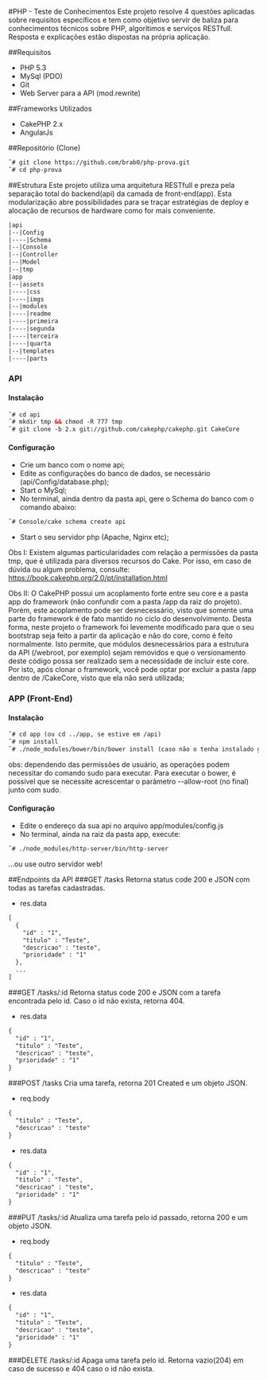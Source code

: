 #PHP - Teste de Conhecimentos
Este projeto resolve 4 questões aplicadas sobre requisitos específicos e tem
como objetivo servir de baliza para conhecimentos técnicos sobre PHP,
algorítimos e serviços RESTfull. Resposta e explicações estão dispostas na
própria aplicação.


##Requisitos
- PHP 5.3
- MySql (PDO)
- Git
- Web Server para a API (mod.rewrite)


##Frameworks Utilizados
- CakePHP 2.x
- AngularJs


##Repositório (Clone)
```html
˜# git clone https://github.com/brab0/php-prova.git
˜# cd php-prova
```


##Estrutura
Este projeto utiliza uma arquitetura RESTfull e preza pela separação total 
do backend(api) da camada de front-end(app). Esta modularização abre possibilidades
para se traçar estratégias de deploy e alocação de recursos de hardware
como for mais conveniente.

```html
|api
|--|Config
|----|Schema
|--|Console
|--|Controller
|--|Model
|--|tmp
|app
|--|assets
|----|css
|----|imgs
|--|modules
|----|readme
|----|primeira
|----|segunda
|----|terceira
|----|quarta
|--|templates
|----|parts

```


### API
#### Instalação
```html
˜# cd api
˜# mkdir tmp && chmod -R 777 tmp
˜# git clone -b 2.x git://github.com/cakephp/cakephp.git CakeCore
```

#### Configuração
- Crie um banco com o nome api;
- Edite as configurações do banco de dados, se necessário (api/Config/database.php);
- Start o MySql;
- No terminal, ainda dentro da pasta api, gere o Schema do banco com o comando abaixo:
```html
˜# Console/cake schema create api
```
- Start o seu servidor php (Apache, Nginx etc);

Obs I: Existem algumas particularidades com relação a permissões da pasta tmp, que é utilizada para diversos recursos do Cake. Por isso, em caso de dúvida ou algum problema, consulte:  https://book.cakephp.org/2.0/pt/installation.html

Obs II: O CakePHP possui um acoplamento forte entre seu core e a pasta app do framework (não confundir com a pasta /app da raiz do projeto). Porém, este acoplamento pode ser desnecessário, visto que somente uma parte do framework
é de fato mantido no ciclo do desenvolvimento. Desta forma, neste projeto o framework foi levemente modificado para que o seu bootstrap seja feito a partir da aplicação e não do core, como é feito normalmente. Isto permite, que módulos desnecessários para a estrutura da API (/webroot, por exemplo) sejam removidos e que o versionamento deste código possa ser realizado sem a necessidade de incluir este core. Por isto, após clonar o framework, você pode optar por excluir a pasta /app dentro de /CakeCore, visto que ela não será utilizada;


### APP (Front-End)
#### Instalação
```html
˜# cd app (ou cd ../app, se estive em /api)
˜# npm install
˜# ./node_modules/bower/bin/bower install (caso não o tenha instalado globalmente)
```
obs: dependendo das permissões de usuário, as operações podem necessitar do comando sudo para executar.
Para executar o bower, é possível que se necessite acrescentar o parâmetro --allow-root (no final) junto com sudo.


#### Configuração
- Edite o endereço da sua api no arquivo app/modules/config.js
- No terminal, ainda na raiz da pasta app, execute:

```html
˜# ./node_modules/http-server/bin/http-server
```
...ou use outro servidor web!



##Endpoints da API
###GET /tasks
Retorna status code 200 e JSON com todas as tarefas cadastradas.

- res.data
```html
[
  {
    "id" : "1",
    "titulo" : "Teste",
    "descricao" : "teste",
    "prioridade" : "1"
  },
  ...
]
```

###GET /tasks/:id
Retorna status code 200 e JSON com a tarefa encontrada pelo id. Caso o id não exista, retorna 404.

- res.data
```html
{
  "id" : "1",
  "titulo" : "Teste",
  "descricao" : "teste",
  "prioridade" : "1"
}
```

###POST /tasks
Cria uma tarefa, retorna 201 Created e um objeto JSON.

- req.body
```html
{
  "titulo" : "Teste",
  "descricao" : "teste"
}
```

- res.data
```html
{
  "id" : "1",
  "titulo" : "Teste",
  "descricao" : "teste",
  "prioridade" : "1"
}
```

###PUT /tasks/:id
Atualiza uma tarefa pelo id passado, retorna 200 e um objeto JSON.

- req.body
```html
{
  "titulo" : "Teste",
  "descricao" : "teste"
}
```

- res.data
```html
{
  "id" : "1",
  "titulo" : "Teste",
  "descricao" : "teste",
  "prioridade" : "1"
}
```

###DELETE /tasks/:id
Apaga uma tarefa pelo id. Retorna vazio(204) em caso de sucesso e 404 caso o id não exista.
